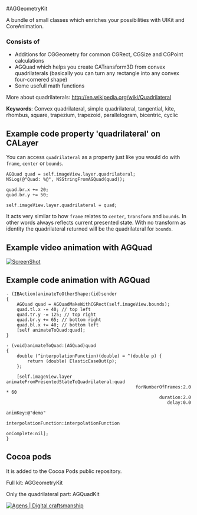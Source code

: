 #AGGeometryKit


A bundle of small classes which enriches your possibilities with UIKit and CoreAnimation.

### Consists of

* Additions for CGGeometry for common CGRect, CGSize and CGPoint calculations
* AGQuad which helps you create CATransform3D from convex quadrilaterals (basically you can turn any rectangle into any convex four-cornered shape)
* Some usefull math functions

More about quadrilaterals: http://en.wikipedia.org/wiki/Quadrilateral

**Keywords**: Convex quadrilateral, simple quadrilateral, tangential, kite, rhombus, square, trapezium, trapezoid, parallelogram, bicentric, cyclic


Example code property 'quadrilateral' on CALayer
------

You can access `quadrilateral` as a property just like you would do with `frame`, `center` or `bounds`.

    AGQuad quad = self.imageView.layer.quadrilateral;
    NSLog(@"Quad: %@", NSStringFromAGQuad(quad));
    
    quad.br.x += 20;
    quad.br.y += 50;
    
    self.imageView.layer.quadrilateral = quad;
    
It acts very similar to how `frame` relates to `center`, `transform` and `bounds`. In other words always reflects current presented state. With no transform as identity the quadrilateral returned will be the quadrilateral for `bounds`.

Example video animation with AGQuad
------

[![ScreenShot](https://raw.github.com/hfossli/AGGeometryKit/master/AGGeometryKit/screenshot_youtube_XuzLhqe10u0.png)](http://www.youtube.com/watch?v=XuzLhqe10u0)


Example code animation with AGQuad
------

    - (IBAction)animateToOtherShape:(id)sender
    {
        AGQuad quad = AGQuadMakeWithCGRect(self.imageView.bounds);
        quad.tl.x -= 40; // top left
        quad.tr.y -= 125; // top right
        quad.br.y += 65; // bottom right
        quad.bl.x += 40; // bottom left
        [self animateToQuad:quad];
    }
    
    - (void)animateToQuad:(AGQuad)quad
    {        
        double (^interpolationFunction)(double) = ^(double p) {
            return (double) ElasticEaseOut(p);
        };
        
        [self.imageView.layer animateFromPresentedStateToQuadrilateral:quad
                                                     forNumberOfFrames:2.0 * 60
                                                              duration:2.0
                                                                 delay:0.0
                                                               animKey:@"demo"
                                                 interpolationFunction:interpolationFunction
                                                            onComplete:nil];
    }

Cocoa pods
-------
    
It is added to the Cocoa Pods public repository.

Full kit: AGGeometryKit

Only the quadrilateral part: AGQuadKit
    

[![Agens | Digital craftsmanship](http://static.agens.no/images/agens_logo_w_slogan_avenir_small.png)](http://agens.no/)
